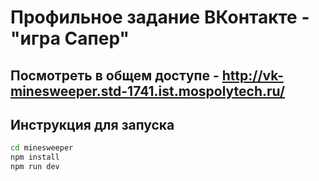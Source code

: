 # Профильное задание ВКонтакте - **"игра Сапер"**

## Посмотреть в общем доступе - http://vk-minesweeper.std-1741.ist.mospolytech.ru/

## Инструкция для запуска

```bash
cd minesweeper
npm install
npm run dev
```
